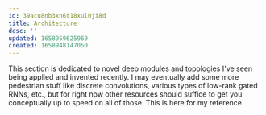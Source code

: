 ```yaml
---
id: 39acu8nb3xn6t18xul0ji8d
title: Architecture
desc: ''
updated: 1658959625969
created: 1658948147050
---
```


This section is dedicated to novel deep modules and topologies I've seen being applied and invented recently. I may eventually add some more pedestrian stuff like discrete convolutions, various types of low-rank gated RNNs, etc., but for right now other resources should suffice to get you conceptually up to speed on all of those. This is here for my reference.
